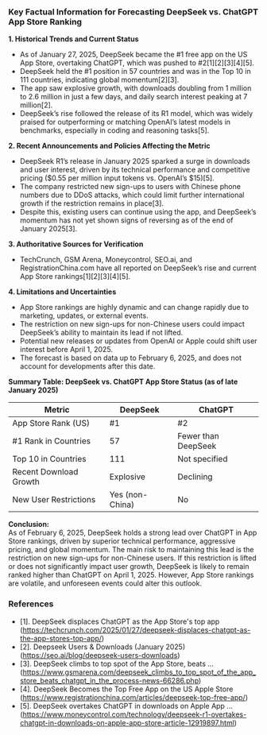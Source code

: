 ### Key Factual Information for Forecasting DeepSeek vs. ChatGPT App Store Ranking

**1. Historical Trends and Current Status**
- As of January 27, 2025, DeepSeek became the #1 free app on the US App Store, overtaking ChatGPT, which was pushed to #2[1][2][3][4][5].
- DeepSeek held the #1 position in 57 countries and was in the Top 10 in 111 countries, indicating global momentum[2][3].
- The app saw explosive growth, with downloads doubling from 1 million to 2.6 million in just a few days, and daily search interest peaking at 7 million[2].
- DeepSeek’s rise followed the release of its R1 model, which was widely praised for outperforming or matching OpenAI’s latest models in benchmarks, especially in coding and reasoning tasks[5].

**2. Recent Announcements and Policies Affecting the Metric**
- DeepSeek R1’s release in January 2025 sparked a surge in downloads and user interest, driven by its technical performance and competitive pricing ($0.55 per million input tokens vs. OpenAI’s $15)[5].
- The company restricted new sign-ups to users with Chinese phone numbers due to DDoS attacks, which could limit further international growth if the restriction remains in place[3].
- Despite this, existing users can continue using the app, and DeepSeek’s momentum has not yet shown signs of reversing as of the end of January 2025[3].

**3. Authoritative Sources for Verification**
- TechCrunch, GSM Arena, Moneycontrol, SEO.ai, and RegistrationChina.com have all reported on DeepSeek’s rise and current App Store rankings[1][2][3][4][5].

**4. Limitations and Uncertainties**
- App Store rankings are highly dynamic and can change rapidly due to marketing, updates, or external events.
- The restriction on new sign-ups for non-Chinese users could impact DeepSeek’s ability to maintain its lead if not lifted.
- Potential new releases or updates from OpenAI or Apple could shift user interest before April 1, 2025.
- The forecast is based on data up to February 6, 2025, and does not account for developments after this date.

**Summary Table: DeepSeek vs. ChatGPT App Store Status (as of late January 2025)**

| Metric                        | DeepSeek           | ChatGPT           |
|-------------------------------|--------------------|-------------------|
| App Store Rank (US)           | #1                 | #2                |
| #1 Rank in Countries          | 57                 | Fewer than DeepSeek|
| Top 10 in Countries           | 111                | Not specified     |
| Recent Download Growth        | Explosive          | Declining         |
| New User Restrictions         | Yes (non-China)    | No                |

**Conclusion:**  
As of February 6, 2025, DeepSeek holds a strong lead over ChatGPT in App Store rankings, driven by superior technical performance, aggressive pricing, and global momentum. The main risk to maintaining this lead is the restriction on new sign-ups for non-Chinese users. If this restriction is lifted or does not significantly impact user growth, DeepSeek is likely to remain ranked higher than ChatGPT on April 1, 2025. However, App Store rankings are volatile, and unforeseen events could alter this outlook.

### References
- [1]. DeepSeek displaces ChatGPT as the App Store's top app (https://techcrunch.com/2025/01/27/deepseek-displaces-chatgpt-as-the-app-stores-top-app/)
- [2]. Deepseek Users & Downloads (January 2025) (https://seo.ai/blog/deepseek-users-downloads)
- [3]. DeepSeek climbs to top spot of the App Store, beats ... (https://www.gsmarena.com/deepseek_climbs_to_top_spot_of_the_app_store_beats_chatgpt_in_the_process-news-66286.php)
- [4]. DeepSeek Becomes the Top Free App on the US Apple Store (https://www.registrationchina.com/articles/deepseek-top-free-app/)
- [5]. DeepSeek overtakes ChatGPT in downloads on Apple App ... (https://www.moneycontrol.com/technology/deepseek-r1-overtakes-chatgpt-in-downloads-on-apple-app-store-article-12919897.html)